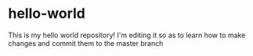 # hello-world
This is my hello world repository!
I'm editing it so as to learn how to make changes and commit them to the master branch
